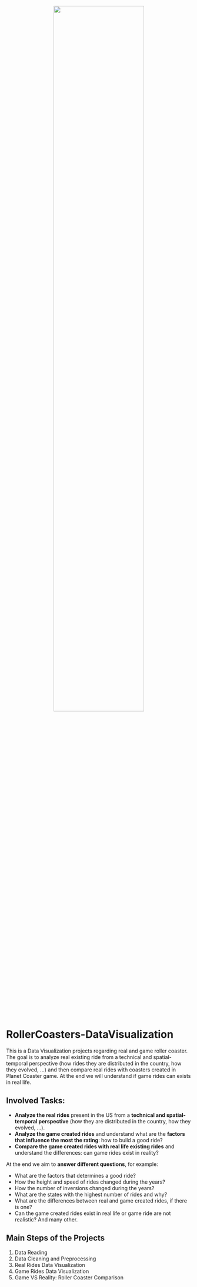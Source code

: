 <p align="center">
  <img width="70%" height="70%"src="/assets/coaster.jpg">
</p>

# RollerCoasters-DataVisualization
This is a Data Visualization projects regarding real and game roller coaster. The goal is to analyze real existing ride from a technical and spatial-temporal perspective (how rides they are distributed in the country, how they evolved, …) and then compare real rides with coasters created in Planet Coaster game. At the end we will understand if game rides can exists in real life.

## **Involved Tasks:**
- **Analyze the real rides** present in the US from a **technical and spatial-temporal perspective** (how they are distributed in the country, how they evolved, …).
- **Analyze the game created rides** and understand what are the **factors that influence the most the rating**: how to build a good ride?
- **Compare the game created rides with real life existing rides** and understand the differences: can game rides exist in reality?

At the end we aim to **answer different questions**, for example:
- What are the factors that determines a good ride?
- How the height and speed of rides changed during the years?
- How the number of inversions changed during the years?
- What are the states with the highest number of rides and why?
- What are the differences between real and game created rides, if there is one?
- Can the game created rides exist in real life or game ride are not realistic? And many other.

## Main Steps of the Projects
1. Data Reading
2. Data Cleaning and Preprocessing
3. Real Rides Data Visualization
4. Game Rides Data Visualization
5. Game VS Reality: Roller Coaster Comparison

